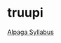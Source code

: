 # truupi

[Alpaga Syllabus](https://github.com/greenfox-academy/alpaga-syllabus "The best place for challanges")

